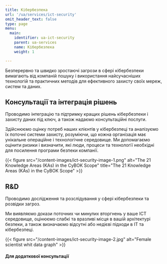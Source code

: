 ```yaml
---
title: Кібербезпека
url: '/ua/services/ict-security'
omit_header_text: false
type: page
menu:
  main:
    identifier: ua-ict-security
    parent: ua-services
    name: Кібербезпека
    weight: 1

---
```


Безперервно та швидко зростаючі загрози в сфері кібербезпеки вимагають від компаній пошуку і використання найсучасніших 
технологій та практичних методів для ефективного захисту своїх мереж, систем та даних.


## Консультації та інтеграція рішень

Проводимо інтеграцію та підтримку кращих рішень кібербезпеки і захисту даних під ключ, а також надаємо консультаційні 
послуги.

Здійснюємо оцінку потреб наших клієнтів у кібербезпеці та аналізуємо їх поточні системи захисту, розуміючи, що кожна 
організація має унікальне операційне і технологічне середовище. Ми допомагаємо оцінити ризики і визначити, які люди, 
процеси та технології необхідні для посилення програми безпеки компанії.

{{< figure src="/content-images/ict-security-image-1.png" alt="The 21 Knowledge Areas (KAs) in the CyBOK Scope"
title="The 21 Knowledge Areas (KAs) in the CyBOK Scope" >}}


## R&D

Проводимо дослідження та розслідування у сфері кібербезпеки та розвідки загроз.

Ми виявляємо докази поточних чи минулих вторгнень у ваше ICT середовище, оцінюємо слабкі та вразливі місця в вашій 
архітектурі безпеки, а також визначаємо відсутні або недієві підходи в ІТ та кібербезпеці.

{{< figure src="/content-images/ict-security-image-2.jpg" alt="Female scientist whit data graph" >}}

#### Для додаткової консультації
